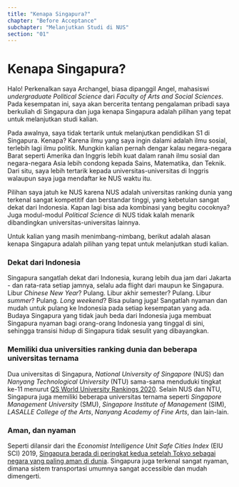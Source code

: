 ```yaml
---
title: "Kenapa Singapura?"
chapter: "Before Acceptance"
subchapter: "Melanjutkan Studi di NUS"
section: "01"
---
```


# Kenapa Singapura?

Halo! Perkenalkan saya Archangel, biasa dipanggil Angel, mahasiswi _undergraduate Political Science_ dari _Faculty of Arts and Social Sciences_. Pada kesempatan ini, saya akan bercerita tentang pengalaman pribadi saya berkuliah di Singapura dan juga kenapa Singapura adalah pilihan yang tepat untuk melanjutkan studi kalian.

Pada awalnya, saya tidak tertarik untuk melanjutkan pendidikan S1 di Singapura. Kenapa? Karena ilmu yang saya ingin dalami adalah ilmu sosial, terlebih lagi ilmu politik. Mungkin kalian pernah dengar kalau negara-negara Barat seperti Amerika dan Inggris lebih kuat dalam ranah ilmu sosial dan negara-negara Asia lebih condong kepada Sains, Matematika, dan Teknik. Dari situ, saya lebih tertarik kepada universitas-universitas di Inggris walaupun saya juga mendaftar ke NUS waktu itu.

Pilihan saya jatuh ke NUS karena NUS adalah universitas ranking dunia yang terkenal sangat kompetitif dan berstandar tinggi, yang kebetulan sangat dekat dari Indonesia. Kapan lagi bisa ada kombinasi yang begitu cocoknya? Juga modul-modul _Political Science_ di NUS tidak kalah menarik dibandingkan universitas-universitas lainnya.

Untuk kalian yang masih menimbang-nimbang, berikut adalah alasan kenapa Singapura adalah pilihan yang tepat untuk melanjutkan studi kalian.

### Dekat dari Indonesia

Singapura sangatlah dekat dari Indonesia, kurang lebih dua jam dari Jakarta - dan rata-rata setiap jamnya, selalu ada flight dari maupun ke Singapura. Libur _Chinese New Year_? Pulang. Libur akhir semester? Pulang. Libur _summer_? Pulang. _Long weekend_? Bisa pulang juga! Sangatlah nyaman dan mudah untuk pulang ke Indonesia pada setiap kesempatan yang ada.
Budaya Singapura yang tidak jauh beda dari Indonesia juga membuat Singapura nyaman bagi orang-orang Indonesia yang tinggal di sini, sehingga transisi hidup di Singapura tidak sesulit yang dibayangkan.

### Memiliki dua universities ranking dunia dan beberapa universitas ternama

Dua universitas di Singapura, _National University of Singapore_ (NUS) dan _Nanyang Technological University_ (NTU) sama-sama menduduki tingkat ke-11 menurut [QS World University Rankings 2020](https://www.topuniversities.com/university-rankings/world-university-rankings/2020).
Selain NUS dan NTU, Singapura juga memiliki beberapa universitas ternama seperti _Singapore Management University_ (SMU), _Singapore Institute of Management_ (SIM), _LASALLE College of the Arts_, _Nanyang Academy of Fine Arts_, dan lain-lain.

### Aman, dan nyaman

Seperti dilansir dari the _Economist Intelligence Unit Safe Cities Index_ (EIU SCI) 2019, [Singapura berada di peringkat kedua setelah Tokyo sebagai negara yang paling aman di dunia](https://www.straitstimes.com/singapore/singapore-is-worlds-second-safest-city-after-tokyo-on-eius-safe-cities-index). Singapura juga terkenal sangat nyaman, dimana sistem transportasi umumnya sangat accessible dan mudah dimengerti.
